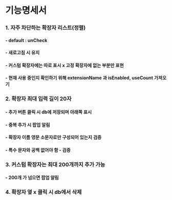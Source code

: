 # 기능명세서
### 1. 자주 차단하는 확장자 리스트(정렬)
#### - default : unCheck
#### - 새로고침 시 유지
#### - 커스텀 확장자에는 따로 표시 x 고정 확장자에 없는 부분만 표현
#### - 현재 사용 중인지 확인하기 위해 extensionName 과 isEnabled, useCount 가져오기

### 2. 확장자 최대 입력 길이 20자
#### - 추가 버튼 클릭 시 db에 저장되며 아래쪽 표시
#### - 중복 추가 시 팝업 알림
#### - 확장자 이름 영문 소문자로만 구성되어 있는지 검증
#### - 특수 문자와 공백 없어야 함 - 검증


### 3. 커스텀 확장자는 최대 200개까지 추가 가능
#### - 200개 가 넘으면 팝업 알림

### 4. 확장자 옆 x 클릭 시 db에서 삭제
